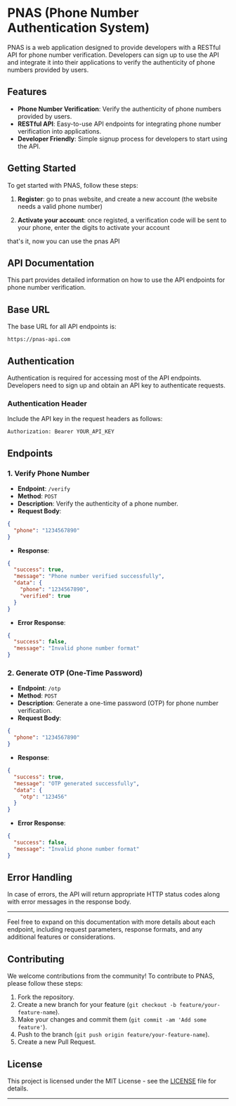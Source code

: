 # PNAS (Phone Number Authentication System)

PNAS is a web application designed to provide developers with a RESTful API for phone number verification. Developers can sign up to use the API and integrate it into their applications to verify the authenticity of phone numbers provided by users.

## Features

- **Phone Number Verification**: Verify the authenticity of phone numbers provided by users.
- **RESTful API**: Easy-to-use API endpoints for integrating phone number verification into applications.
- **Developer Friendly**: Simple signup process for developers to start using the API.

## Getting Started

To get started with PNAS, follow these steps:

1. **Register**: go to pnas website, and create a new account (the website needs a valid phone number)

2. **Activate your account**: once registed, a verification code will be sent to your phone, enter the digits to activate your account

that's it, now you can use the pnas API


## API Documentation

This part provides detailed information on how to use the API endpoints for phone number verification.

## Base URL

The base URL for all API endpoints is:

```
https://pnas-api.com
```

## Authentication

Authentication is required for accessing most of the API endpoints. Developers need to sign up and obtain an API key to authenticate requests.

### Authentication Header

Include the API key in the request headers as follows:

```
Authorization: Bearer YOUR_API_KEY
```

## Endpoints

### 1. Verify Phone Number

- **Endpoint**: `/verify`
- **Method**: `POST`
- **Description**: Verify the authenticity of a phone number.
- **Request Body**:

```json
{
  "phone": "1234567890"
}
```

- **Response**:

```json
{
  "success": true,
  "message": "Phone number verified successfully",
  "data": {
    "phone": "1234567890",
    "verified": true
  }
}
```

- **Error Response**:

```json
{
  "success": false,
  "message": "Invalid phone number format"
}
```

### 2. Generate OTP (One-Time Password)

- **Endpoint**: `/otp`
- **Method**: `POST`
- **Description**: Generate a one-time password (OTP) for phone number verification.
- **Request Body**:

```json
{
  "phone": "1234567890"
}
```

- **Response**:

```json
{
  "success": true,
  "message": "OTP generated successfully",
  "data": {
    "otp": "123456"
  }
}
```

- **Error Response**:

```json
{
  "success": false,
  "message": "Invalid phone number format"
}
```

## Error Handling

In case of errors, the API will return appropriate HTTP status codes along with error messages in the response body.

---

Feel free to expand on this documentation with more details about each endpoint, including request parameters, response formats, and any additional features or considerations.

## Contributing

We welcome contributions from the community! To contribute to PNAS, please follow these steps:

1. Fork the repository.
2. Create a new branch for your feature (`git checkout -b feature/your-feature-name`).
3. Make your changes and commit them (`git commit -am 'Add some feature'`).
4. Push to the branch (`git push origin feature/your-feature-name`).
5. Create a new Pull Request.

## License

This project is licensed under the MIT License - see the [LICENSE](LICENSE) file for details.

---






